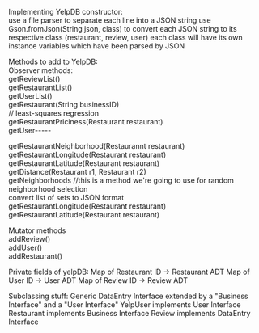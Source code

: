 Implementing YelpDB constructor:  
  use a file parser to separate each line into a JSON string
  use Gson.fromJson(String json, class) to convert each JSON string to its respective class (restaurant, review, user)
  each class will have its own instance variables which have been parsed by JSON
  
Methods to add to YelpDB:  
Observer methods:  
  getReviewList()  
  getRestaurantList()  
  getUserList()  
  getRestaurant(String businessID)  
  // least-squares regression  
  getRestaurantPriciness(Restaurant restaurant)  
  getUser-----  
    
  getRestaurantNeighborhood(Restaurannt restaurant)  
  getRestaurantLongitude(Restaurant restaurant)  
  getRestaurantLatitude(Restaurant restaurant)  
  getDistance(Restaurant r1, Restaurant r2)  
  getNeighborhoods //this is a method we're going to use for random neighborhood selection  
  convert list of sets to JSON format  
  getRestaurantLongitude(Restaurant restaurant)   
  getRestaurantLatitude(Restaurant restaurant)  
    
    
Mutator methods  
  addReview()    
  addUser()  
  addRestaurant()
  
Private fields of yelpDB:
Map of Restaurant ID -> Restaurant ADT
Map of User ID -> User ADT
Map of Review ID -> Review ADT

Subclassing stuff:
Generic DataEntry Interface
  extended by a "Business Interface" and a "User Interface"
      YelpUser implements User Interface
      Restaurant implements Business Interface
      Review implements DataEntry Interface
